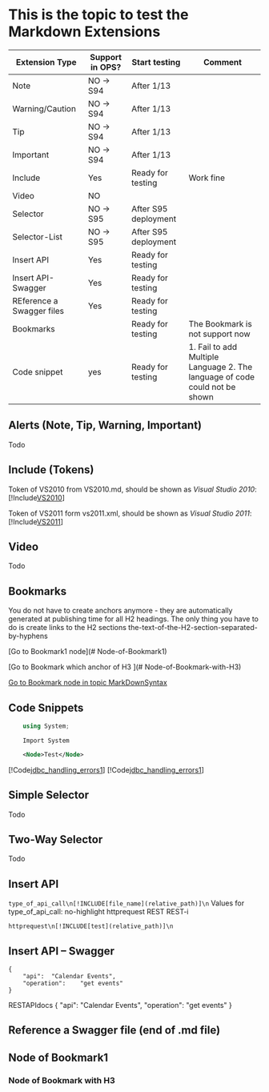 # This is the topic to test the Markdown Extensions

Extension Type | Support in OPS? | Start testing   | Comment
---------------|-----------------|-----------------|--------
Note           |NO -> S94        |After 1/13       |   
Warning/Caution|NO -> S94        |After 1/13       |   
Tip            |NO -> S94        |After 1/13       |   
Important      |NO -> S94        |After 1/13       |   
Include        |Yes              |Ready for testing|Work fine   
Video          |NO               |                 |   
Selector       |NO -> S95        |After S95 deployment|   
Selector-List  |NO -> S95        |After S95 deployment|
Insert API     |Yes              |Ready for testing|  
Insert API-Swagger|Yes              |Ready for testing|  
REference a Swagger files|Yes| Ready for testing|
Bookmarks|  | Ready for testing| The Bookmark is not support now
Code snippet|yes|Ready for testing|1. Fail to add Multiple Language 2. The language of code could not be shown

## Alerts (Note, Tip, Warning, Important)
Todo
## Include (Tokens)
Token of VS2010 from VS2010.md, should be shown as *Visual Studio 2010*: [!Include[VS2010](Tokens\VS2010.md)]

Token of VS2011 form vs2011.xml, should be shown as *Visual Studio 2011*: [!Include[VS2011](Tokens\VS2011.XML)]

## Video
Todo
## Bookmarks
You do not have to create anchors anymore - they are automatically generated at publishing time for all H2 headings. The only thing you have to do is create links to the H2 sections
the-text-of-the-H2-section-separated-by-hyphens

[Go to Bookmark1 node](# Node-of-Bookmark1)

[Go to Bookmark which anchor of H3 ](# Node-of-Bookmark-with-H3)

[Go to Bookmark node in topic MarkDownSyntax](MarkDownSyntax.md#BookMark-Node-End2)


## Code Snippets
```C#
    using System;
```
```VB
    Import System
```


```XML
    <Node>Test</Node>
```

[!Code[jdbc_handling_errors1](CodeSnippet\jdbc_handling_errors1\Java\jdbc_handling_errors1.java)]
[!Code[jdbc_handling_errors1](CodeSnippet\jdbc_handling_errors1\VB\jdbc_handling_errors1.vb)]

## Simple Selector
Todo
## Two-Way Selector
Todo
## Insert API
```type_of_api_call\n[!INCLUDE[file_name](relative_path)]\n```
Values for type_of_api_call:
    no-highlight
    httprequest
    REST
    REST-i
    
```httprequest\n[!INCLUDE[test](relative_path)]\n```

## Insert API – Swagger
```RESTAPIdocs
{
    "api":  "Calendar Events",
    "operation":    "get events"
}
``` 

RESTAPIdocs
{
    "api":  "Calendar Events",
    "operation":    "get events"
} 


## Reference a Swagger file (end of .md file)

## Node of Bookmark1 
### Node of Bookmark with H3
